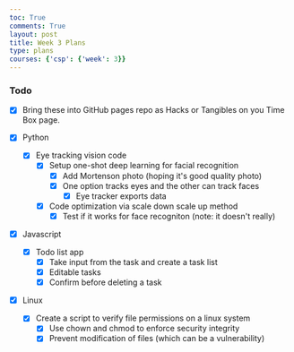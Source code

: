 ```yaml
---
toc: True
comments: True
layout: post
title: Week 3 Plans
type: plans
courses: {'csp': {'week': 3}}
---
```


### Todo

- [x] Bring these into GitHub pages repo as Hacks or Tangibles on you Time Box page.

- [x] Python
  - [x] Eye tracking vision code
    - [x] Setup one-shot deep learning for facial recognition
      - [x] Add Mortenson photo (hoping it's good quality photo)
      - [x] One option tracks eyes and the other can track faces
        - [x] Eye tracker exports data
    - [x] Code optimization via scale down scale up method
      - [x] Test if it works for face recogniton (note: it doesn't really)
- [x] Javascript
  - [x] Todo list app
    - [x] Take input from the task and create a task list
    - [x] Editable tasks
    - [x] Confirm before deleting a task
- [x] Linux
  - [x] Create a script to verify file permissions on a linux system
    - [x] Use chown and chmod to enforce security integrity
    - [x] Prevent modification of files (which can be a vulnerability)
